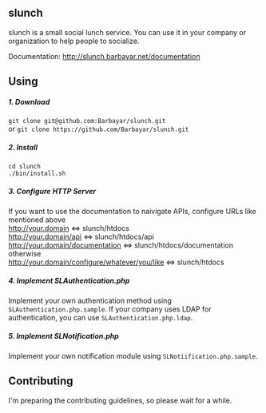## slunch
slunch is a small social lunch service. You can use it in your company or organization to help people to socialize.

Documentation: http://slunch.barbayar.net/documentation

## Using
##### 1. Download
`git clone git@github.com:Barbayar/slunch.git`<br>
or `git clone https://github.com/Barbayar/slunch.git`

##### 2. Install
```
cd slunch
./bin/install.sh
```

##### 3. Configure HTTP Server
If you want to use the documentation to naivigate APIs, configure URLs like mentioned above<br>
http://your.domain ⇔ slunch/htdocs<br>
http://your.domain/api ⇔ slunch/htdocs/api<br>
http://your.domain/documentation ⇔ slunch/htdocs/documentation<br>
otherwise<br>
http://your.domain/configure/whatever/you/like ⇔ slunch/htdocs<br>

##### 4. Implement SLAuthentication.php
Implement your own authentication method using `SLAuthentication.php.sample`. If your company uses LDAP for authentication, you can use `SLAuthentication.php.ldap`.

##### 5. Implement SLNotification.php
Implement your own notification module using `SLNotiification.php.sample`.

## Contributing
I'm preparing the contributing guidelines, so please wait for a while.

